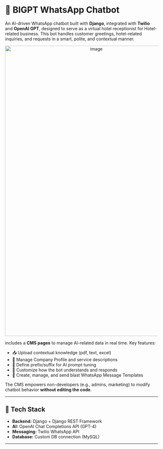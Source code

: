 # 🤖 BIGPT WhatsApp Chatbot

An AI-driven WhatsApp chatbot built with **Django**, integrated with **Twilio** and **OpenAI GPT**, designed to serve as a virtual hotel receptionist for Hotel-related business. This bot handles customer greetings, hotel-related inquiries, and requests in a smart, polite, and contextual manner.

<p align="center">
  <img width="586" height="956" alt="image" src="https://github.com/user-attachments/assets/0b4d552d-a992-44b4-88af-de4e4b0e7aeb" />
</p>


includes a **CMS pages** to manage AI-related data in real time. Key features:

- 📤 Upload contextual knowledge (pdf, text, excel)
- 🏨 Manage Company Profile and service descriptions
- 📓 Define prefix/suffix for AI prompt tuning
- 🧠 Customize how the bot understands and responds
- 🤖 Create, manage, and send blast WhatsApp Message Templates


The CMS empowers non-developers (e.g., admins, marketing) to modify chatbot behavior **without editing the code**.

---

## 🧰 Tech Stack

- **Backend:** Django + Django REST Framework  
- **AI:** OpenAI Chat Completions API (GPT-4)  
- **Messaging:** Twilio WhatsApp API  
- **Database:** Custom DB connection (MySQL) 

---
